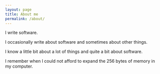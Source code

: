 ```yaml
---
layout: page
title: About me
permalink: /about/
---
```


I write software.

I occasionally write about software and sometimes about other things.

I know a little bit about a lot of things and quite a bit about software.

I remember when I could not afford to expand the 256 bytes of memory in my computer.
